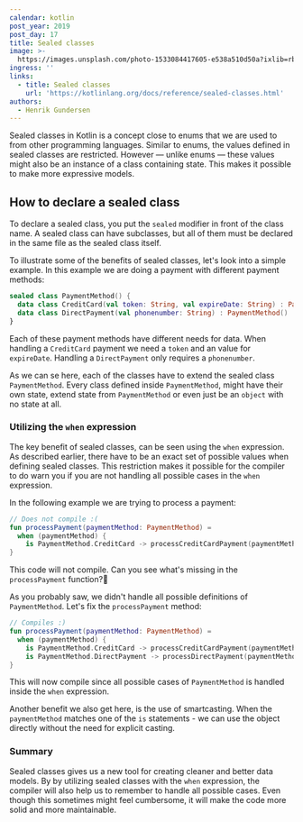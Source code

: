 ```yaml
---
calendar: kotlin
post_year: 2019
post_day: 17
title: Sealed classes
image: >-
  https://images.unsplash.com/photo-1533084417605-e538a510d50a?ixlib=rb-1.2.1&ixid=eyJhcHBfaWQiOjEyMDd9&auto=format&fit=crop&w=1502&q=80
ingress: ''
links:
  - title: Sealed classes
    url: 'https://kotlinlang.org/docs/reference/sealed-classes.html'
authors:
  - Henrik Gundersen
---
```

Sealed classes in Kotlin is a concept close to enums that we are used to from other programming languages. Similar to enums, the values defined in sealed classes are restricted. However — unlike enums — these values might also be an instance of a class containing state. This makes it possible to make more expressive models.

## How to declare a sealed class
To declare a sealed class, you put the `sealed` modifier in front of the class name. A sealed class can have subclasses, but all of them must be declared in the same file as the sealed class itself.

To illustrate some of the benefits of sealed classes, let's look into a simple example. In this example we are doing a payment with different payment methods:

```kotlin
sealed class PaymentMethod() {
  data class CreditCard(val token: String, val expireDate: String) : PaymentMethod()
  data class DirectPayment(val phonenumber: String) : PaymentMethod()
}
```

Each of these payment methods have different needs for data. When handling a `CreditCard` payment we need a `token` and an value for `expireDate`. Handling a `DirectPayment` only requires a `phonenumber`.

As we can se here, each of the classes have to extend the sealed class `PaymentMethod`. Every class defined inside `PaymentMethod`, might have their own state, extend state from `PaymentMethod` or even just be an `object` with no state at all. 

### Utilizing the `when` expression
The key benefit of sealed classes, can be seen using the `when` expression. As described earlier, there have to be an exact set of possible values when defining sealed classes. This restriction makes it possible for the compiler to do 
warn you if you are not handling all possible cases in the `when` expression.

In the following example we are trying to process a payment:

```kotlin
// Does not compile :(
fun processPayment(paymentMethod: PaymentMethod) =
  when (paymentMethod) {
    is PaymentMethod.CreditCard -> processCreditCardPayment(paymentMethod.token, paymentMethod.expireDated)
}
```

This code will not compile. Can you see what's missing in the `processPayment` function?🤔

As you probably saw, we didn't handle all possible definitions of `PaymentMethod`. Let's fix the `processPayment` method:

```kotlin
// Compiles :)
fun processPayment(paymentMethod: PaymentMethod) =
  when (paymentMethod) {
    is PaymentMethod.CreditCard -> processCreditCardPayment(paymentMethod.token, paymentMethod.expireDated)
    is PaymentMethod.DirectPayment -> processDirectPayment(paymentMethod.phonenumber)
}
```

This will now compile since all possible cases of `PaymentMethod` is handled inside the `when` expression. 

Another benefit we also get here, is the use of smartcasting. When the `paymentMethod` matches one of the `is` statements - we can use the object directly without the need for explicit casting.

### Summary
Sealed classes gives us a new tool for creating cleaner and better data models. By by utilizing sealed classes with the `when` expression, the compiler will also help us to remember to handle all possible cases. Even though this sometimes might feel cumbersome, it will make the code more solid and more maintainable.
